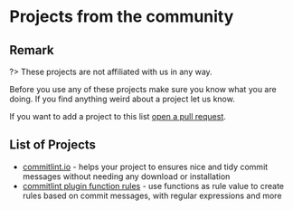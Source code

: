 # Projects from the community

## Remark

?> These projects are not affiliated with us in any way.

Before you use any of these projects make sure you know what you are doing. If you find anything weird about a project let us know.

If you want to add a project to this list [open a pull request](https://github.com/conventional-changelog/commitlint/pulls).

## List of Projects

- [commitlint.io](https://github.com/tomasen/commitlintio) - helps your project to ensures nice and tidy commit messages without needing any download or installation
- [commitlint plugin function rules](https://github.com/vidavidorra/commitlint-plugin-function-rules) - use functions as rule value to create rules based on commit messages, with regular expressions and more
